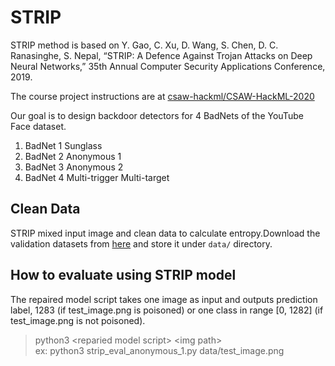 # STRIP

STRIP method is based on Y. Gao, C. Xu, D. Wang, S. Chen, D. C. Ranasinghe, S. Nepal, “STRIP: A Defence Against Trojan Attacks on Deep Neural Networks,” 35th Annual Computer Security Applications Conference, 2019. 

The course project instructions are at
[csaw-hackml/CSAW-HackML-2020](https://github.com/csaw-hackml/CSAW-HackML-2020)

Our goal is to design backdoor detectors for 4 BadNets of the YouTube Face dataset.
  1. BadNet 1 Sunglass
  2. BadNet 2 Anonymous 1
  3. BadNet 3 Anonymous 2
  4. BadNet 4 Multi-trigger Multi-target

## Clean Data
STRIP mixed input image and clean data to calculate entropy.Download the validation datasets from [here]((https://drive.google.com/file/d/1oG8WdyeAHdHJ2Zi1KXFdcZ4tx1obVCT0/view?usp=sharing)) and store it under `data/` directory.

## How to evaluate using STRIP model
The repaired model script takes one image as input and outputs prediction label, 1283 (if test_image.png is poisoned) or one class in range [0, 1282] (if test_image.png is not poisoned).
> python3 \<reparied model script\> \<img path\>  
> ex: python3 strip_eval_anonymous_1.py data/test_image.png